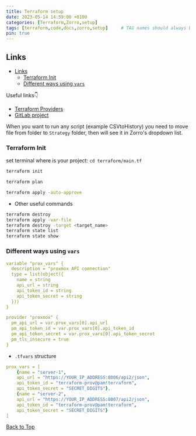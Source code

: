 ```yaml
---
title: Terraform setup
date: 2023-05-14 14:59:00 +0100
categories: [Terraform,Zorro,setup]
tags: [terraform,code,docs,zorro,setup]     # TAG names should always be lowercase
pin: true
---
```


## Links

- [Links](#links)
  - [Terraform Init](#terraform-init)
  - [Different ways using `vars`](#different-ways-using-vars)

Useful links👇

- [Terraform Providers](https://registry.terraform.io/providers/hashicorp/aws/latest/docs)
- [GitLab project](https://gitlab.com/paulkurpis/terraform-learn/-/tree/main)

When you want to run any script (example CSVtoHistory) you need to move file from folder to `Strategy` folder, then will see it in Zorro's dropdown list.

### Terraform Init

set terminal where is your project: `cd terraform/main.tf`

```bash
terraform init
```

```bash
terraform plan
```

```bash
terraform apply -auto-approve
```

- Other useful commands

```bash
terraform destroy
terraform apply -var-file
terraform destroy -target <target_name>
terraform state list
terraform state show
```

### Different ways using `vars`

```yml
variable "prox_vars" {
  description = "proxmox API connection"
  type = list(object({
    name = string 
    api_url = string
    api_token_id = string
    api_token_secret = string
  }))
}

provider "proxmox" {
  pm_api_url = var.prox_vars[0].api_url
  pm_api_token_id = var.prox_vars[0].api_token_id
  pm_api_token_secret = var.prox_vars[0].api_token_secret
  pm_tls_insecure = true
}
```

- `.tfvars` structure

```yml
prox_vars = [
    {name = "server-1",
    api_url = "https://YOUR_IP_ADDRESS:8006/api2/json", 
    api_token_id = "terraform-prov@pam!terraform",
    api_token_secret = "SECRET_DIGITS"},
    {name = "server-2",
    api_url = "https://YOUR_IP_ADDRESS:8007/api2/json", 
    api_token_id = "terraform-prov@pam!terraform",
    api_token_secret = "SECRET_DIGITS"}
]
```

[Back to Top](#links)

